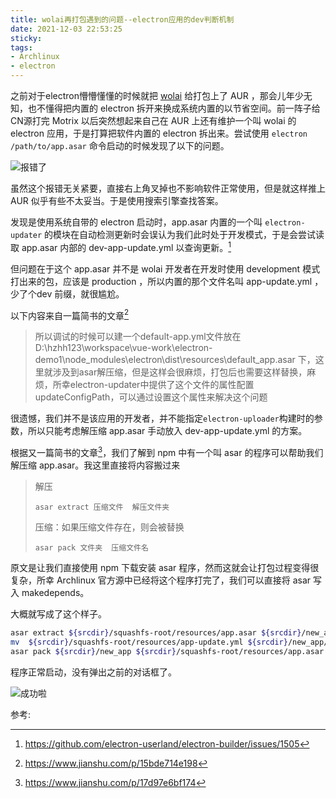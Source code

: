 ```yaml
---
title: wolai再打包遇到的问题--electron应用的dev判断机制
date: 2021-12-03 22:53:25
sticky:
tags:
- Archlinux
- electron
---
```


之前对于electron懵懵懂懂的时候就把 [wolai](https://www.wolai.com/) 给打包上了 AUR ，那会儿年少无知，也不懂得把内置的 electron 拆开来换成系统内置的以节省空间。前一阵子给CN源打完 Motrix 以后突然想起来自己在 AUR 上还有维护一个叫 wolai 的electron 应用，于是打算把软件内置的 electron 拆出来。尝试使用 `electron /path/to/app.asar` 命令启动的时候发现了以下的问题。

![报错了](https://static.031130.xyz/uploads/2024/08/12/62f3caf822bec.webp)

虽然这个报错无关紧要，直接右上角叉掉也不影响软件正常使用，但是就这样推上 AUR 似乎有些不太妥当。于是使用搜索引擎查找答案。

发现是使用系统自带的 electron 启动时，app.asar 内置的一个叫 `electron-updater` 的模块在自动检测更新时会误认为我们此时处于开发模式，于是会尝试读取 app.asar 内部的 dev-app-update.yml 以查询更新。[^1]

但问题在于这个 app.asar 并不是 wolai 开发者在开发时使用 development 模式打出来的包，应该是 production ，所以内置的那个文件名叫 app-update.yml ，少了个dev 前缀，就很尴尬。

以下内容来自一篇简书的文章[^2]

> 所以调试的时候可以建一个default-app.yml文件放在D:\hzhh123\workspace\vue-work\electron-demo1\node_modules\electron\dist\resources\default_app.asar 下，这里就涉及到asar解压缩，但是这样会很麻烦，打包后也需要这样替换，麻烦，所幸electron-updater中提供了这个文件的属性配置updateConfigPath，可以通过设置这个属性来解决这个问题

很遗憾，我们并不是该应用的开发者，并不能指定`electron-uploader`构建时的参数，所以只能考虑解压缩 app.asar 手动放入 dev-app-update.yml 的方案。

根据又一篇简书的文章[^3]，我们了解到 npm 中有一个叫 asar 的程序可以帮助我们解压缩 app.asar。我这里直接将内容搬过来

> 解压
>
> ```undefined
> asar extract 压缩文件  解压文件夹
> ```
>
> 压缩：如果压缩文件存在，则会被替换
>
> ```undefined
> asar pack 文件夹  压缩文件名
> ```

原文是让我们直接使用 npm 下载安装 asar 程序，然而这就会让打包过程变得很复杂，所幸 Archlinux 官方源中已经将这个程序打完了，我们可以直接将 asar 写入 makedepends。

大概就写成了这个样子。

```bash
asar extract ${srcdir}/squashfs-root/resources/app.asar ${srcdir}/new_app
mv  ${srcdir}/squashfs-root/resources/app-update.yml ${srcdir}/new_app/dev-app-update.yml
asar pack ${srcdir}/new_app ${srcdir}/squashfs-root/resources/app.asar
```

程序正常启动，没有弹出之前的对话框了。

![成功啦](https://static.031130.xyz/uploads/2024/08/12/62f3cafb6b04d.webp)

参考: 

[^1]: https://github.com/electron-userland/electron-builder/issues/1505
[^2]: https://www.jianshu.com/p/15bde714e198
[^3]: https://www.jianshu.com/p/17d97e6bf174

